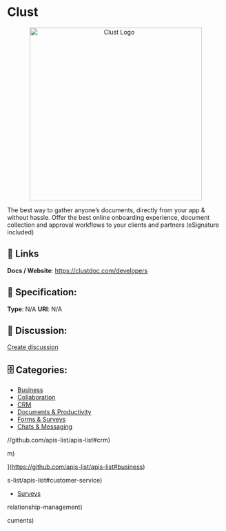# Clust
<p align="center">
    <img width="400" src="https://raw.githubusercontent.com/apis-list/apis-list/main/apis/clust/logo_256x256.png" alt="Clust Logo"/>
</p>

The best way to gather anyone’s documents, directly from your app & without hassle. Offer the best online onboarding experience, document collection and approval workflows to your clients and partners (eSignature included)

##  🔗 Links
**Docs / Website**: https://clustdoc.com/developers

## 🧬 Specification:
**Type**: N/A
**URI**: N/A

## 💬 Discussion:
[Create discussion](https://github.com/apis-list/apis-list/discussions/new)

## 🗄️ Categories:
- [Business](https://github.com/apis-list/apis-list#business)
- [Collaboration](https://github.com/apis-list/apis-list#collaboration)
- [CRM](https://github.com/apis-list/apis-list#crm)
- [Documents & Productivity](https://github.com/apis-list/apis-list#documents--productivity)
- [Forms & Surveys](https://github.com/apis-list/apis-list#forms--surveys)
- [Chats & Messaging](https://github.com/apis-list/apis-list#chats--messaging)



//github.com/apis-list/apis-list#crm)



m)



](https://github.com/apis-list/apis-list#business)







s-list/apis-list#customer-service)
- [Surveys](https://github.com/apis-list/apis-list#surveys)



relationship-management)



cuments)




